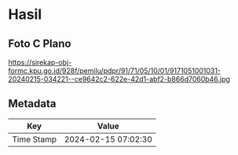 # Hasil

## Foto C Plano

https://sirekap-obj-formc.kpu.go.id/928f/pemilu/pdpr/91/71/05/10/01/9171051001031-20240215-034221--ce9642c2-622e-42d1-abf2-b866d7060b46.jpg


## Metadata

| Key        | Value               |
| ---------- | ------------------- |
| Time Stamp | 2024-02-15 07:02:30 |



